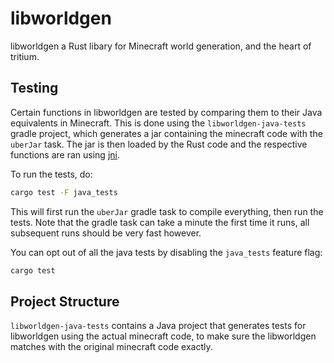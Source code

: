 # libworldgen

libworldgen a Rust libary for Minecraft world generation, and the heart of tritium.

## Testing

Certain functions in libworldgen are tested by comparing them to their Java equivalents in Minecraft.
This is done using the `libworldgen-java-tests` gradle project, which generates a jar containing the minecraft code with the `uberJar` task.
The jar is then loaded by the Rust code and the respective functions are ran using [jni](https://crates.io/crates/jni).

To run the tests, do:

```sh
cargo test -F java_tests
```

This will first run the `uberJar` gradle task to compile everything,
then run the tests. Note that the gradle task can take a minute the first time it runs,
all subsequent runs should be very fast however.

You can opt out of all the java tests by disabling the `java_tests` feature flag:

```sh
cargo test
```

## Project Structure

`libworldgen-java-tests` contains a Java project that generates tests for libworldgen
using the actual minecraft code, to make sure the libworldgen matches with the original minecraft code exactly.
